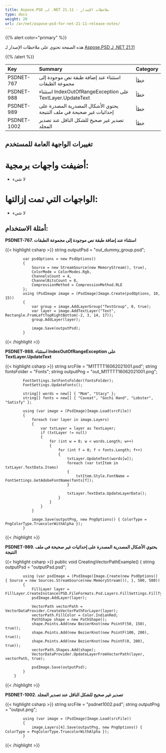 ```yaml
---
title: Aspose.PSD لـ .NET 21.11 - ملاحظات الإصدار
type: docs
weight: 20
url: /ar/net/aspose-psd-for-net-21-11-release-notes/
---
```


{{% alert color="primary" %}}

هذه الصفحة تحتوي على ملاحظات الإصدار لـ [Aspose.PSD لـ .NET 21.11](https://www.nuget.org/packages/Aspose.PSD/)

{{% /alert %}}

|**Key**|**Summary**|**Category**|
| :- | :- | :- |
|PSDNET-767|استثناء عند إضافة طبقة نص موجودة إلى مجموعة الطبقات|خطأ|
|PSDNET-988|استثناء IndexOutOfRangeException على TextLayer.UpdateText|خطأ|
|PSDNET-989|يحتوي الأشكال المصدرية المصدرة على إحداثيات غير صحيحة في ملف النتيجة|خطأ|
|PSDNET-1002|تصدير غير صحيح للشكل الناقل عند تصدير المجلد|خطأ|

## **تغييرات الواجهة العامة للمستخدم**

# **أضيفت واجهات برمجية:**
- لا شيء

# **الواجهات التي تمت إزالتها:**
- لا شيء

## **أمثلة الاستخدام:**

**PSDNET-767. استثناء عند إضافة طبقة نص موجودة إلى مجموعة الطبقات**

{{< highlight csharp >}}
            string outputPsd = "out_dummy_group.psd";

            var psdOptions = new PsdOptions()
            {
                Source = new StreamSource(new MemoryStream(), true),
                ColorMode = ColorModes.Rgb,
                ChannelsCount = 4,
                ChannelBitsCount = 8,
                CompressionMethod = CompressionMethod.RLE
            };
            using (PsdImage image = (PsdImage)Image.Create(psdOptions, 10, 15))
            {
                var group = image.AddLayerGroup("TestGroup", 0, true);
                var layer = image.AddTextLayer("Text", Rectangle.FromLeftTopRightBottom(-2, 3, 14, 17));
                group.AddLayer(layer);

                image.Save(outputPsd);
            }
{{< /highlight >}}

**PSDNET-988. استثناء IndexOutOfRangeException على TextLayer.UpdateText**

{{< highlight csharp >}}
            string srcFile = "M1TTTT16062021001.psd";
            string fontsFolder = "Fonts";
            string outputPng = "out_M1TTTT16062021001.png";

            FontSettings.SetFontsFolder(fontsFolder);
            FontSettings.UpdateFonts();

            string[] words = new[] { "Mom", "Stacy" };
            string[] fonts = new[] { "Caveat", "Gochi Hand", "Lobster", "Satisfy" };

            using (var image = (PsdImage)Image.Load(srcFile))
            {
                foreach (var layer in image.Layers)
                {
                    var txtLayer = layer as TextLayer;
                    if (txtLayer != null)
                    {
                        for (int w = 0; w < words.Length; w++)
                        {
                            for (int f = 0; f < fonts.Length; f++)
                            {
                                txtLayer.UpdateText(words[w]);
                                foreach (var txtItem in txtLayer.TextData.Items)
                                {
                                    txtItem.Style.FontName = FontSettings.GetAdobeFontName(fonts[f]);
                                }

                                txtLayer.TextData.UpdateLayerData();
                            }
                        }
                    }
                }

                image.Save(outputPng, new PngOptions() { ColorType = PngColorType.TruecolorWithAlpha });
            }
{{< /highlight >}}

**PSDNET-989. يحتوي الأشكال المصدرية المصدرة على إحداثيات غير صحيحة في ملف النتيجة**

{{< highlight csharp >}}
        public void CreatingVectorPathExample()
        {
            string outputPsd = "outputPsd.psd";

            using (var psdImage = (PsdImage)Image.Create(new PsdOptions() { Source = new Sources.StreamSource(new MemoryStream()), }, 500, 500))
            {
                FillLayer layer = FillLayer.CreateInstance(PSD.FileFormats.Psd.Layers.FillSettings.FillType.Color);
                psdImage.AddLayer(layer);

                VectorPath vectorPath = VectorDataProvider.CreateVectorPathForLayer(layer);
                vectorPath.FillColor = Color.IndianRed;
                PathShape shape = new PathShape();
                shape.Points.Add(new BezierKnot(new PointF(50, 150), true));
                shape.Points.Add(new BezierKnot(new PointF(100, 200), true));
                shape.Points.Add(new BezierKnot(new PointF(0, 200), true));
                vectorPath.Shapes.Add(shape);
                VectorDataProvider.UpdateLayerFromVectorPath(layer, vectorPath, true);

                psdImage.Save(outputPsd);
            }
        }
{{< /highlight >}}

**PSDNET-1002. تصدير غير صحيح للشكل الناقل عند تصدير المجلد**

{{< highlight csharp >}}
            string srcFile = "psdnet1002.psd";
            string outputPng = "output.png";

            using (var image = (PsdImage)Image.Load(srcFile))
            {
                image.Layers[4].Save(outputPng, new PngOptions() { ColorType = PngColorType.TruecolorWithAlpha });
            }
{{< /highlight >}}